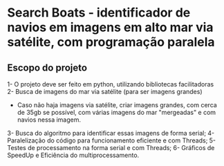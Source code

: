 # Search Boats - identificador de navios em imagens em alto mar via satélite, com programação paralela

## Escopo do projeto
1- O projeto deve ser feito em python, utilizando bibliotecas facilitadoras  
2- Busca de imagens do mar via satélite (para ser imagens grandes)  
* Caso não haja imagens via satélite, criar imagens grandes, com cerca de 35gb se possível, com várias imagens do mar "mergeadas" e com navios nessa imagem.  

3- Busca do algoritmo para identificar essas imagens de forma serial;
4- Paralelização do código para funcionamento eficiente e com Threads;
5- Testes de processamento na forma serial e com Threads;
6- Gráficos de SpeedUp e Eficiência do multiprocessamento.



